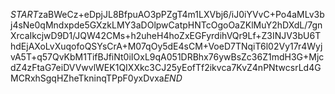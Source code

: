 $START$zaBWeCz+eDpjJL8BfpuAO3pPZgT4m1LXVbj6/iJ0iYVvC+Po4aMLv3bj4sNe0qMndxpde5GXzkLMY3aDOlpwCatpHNTcOgoOaZKlMuY2hDXdL/7gnXrcaIkcjwD9D1/JQW42CMs+h2uheH4hoZxEGFyrdihVQr9Lf+Z3INJV3bU6ThdEjAXoLvXuqofoQSYsCrA+M07qOy5dE4sCM+VoeD7TNqiT6l02Vy17r4WyjvA5T+q57QvKbM1TifBJfiNt0iIOxL9qA051DRBhx76ywBsZc36Z1mdH3G+MjcdZ4zFtaG7eiDVVwvlWEK1QIXXkc3CJ25yEofTf2ikvca7KvZ4nPNtwcsrLd4GMCRxhSgqHZheTkninqTPpF0yxDvxa$END$